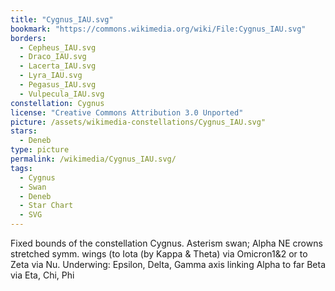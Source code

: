 ```yaml
---
title: "Cygnus_IAU.svg"
bookmark: "https://commons.wikimedia.org/wiki/File:Cygnus_IAU.svg"
borders:
  - Cepheus_IAU.svg
  - Draco_IAU.svg
  - Lacerta_IAU.svg
  - Lyra_IAU.svg
  - Pegasus_IAU.svg
  - Vulpecula_IAU.svg
constellation: Cygnus
license: "Creative Commons Attribution 3.0 Unported"
picture: /assets/wikimedia-constellations/Cygnus_IAU.svg"
stars:
  - Deneb
type: picture
permalink: /wikimedia/Cygnus_IAU.svg/
tags:
  - Cygnus
  - Swan
  - Deneb
  - Star Chart
  - SVG
---
```

Fixed bounds of the constellation Cygnus. Asterism swan; Alpha NE crowns stretched symm. wings (to Iota (by Kappa & Theta) via Omicron1&2 or to Zeta via Nu. Underwing: Epsilon, Delta, Gamma axis linking Alpha to far Beta via Eta, Chi, Phi